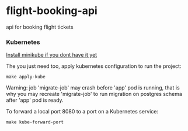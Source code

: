 # flight-booking-api
api for booking flight tickets

### Kubernetes

[Install minikube if you dont have it yet](https://minikube.sigs.k8s.io/docs/start/)

The you just need too, apply kubernetes configuration to run the project:

```
make apply-kube
```

Warning: job 'migrate-job' may crash before 'app' pod is running, that is why you may recreate  'migrate-job' to run migration on postgres schema after 'app' pod is ready.

To forward a local port 8080 to a port on a Kubernetes service:
```
make kube-forward-port
```